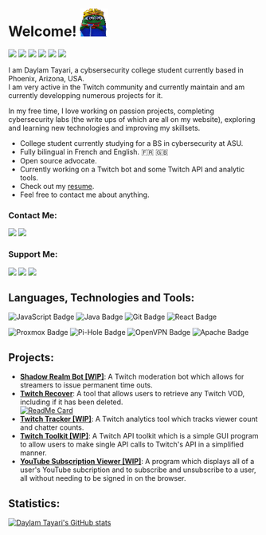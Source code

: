 # Welcome! ![](https://github.com/daylamtayari/daylamtayari/blob/master/peepoHey.gif)
  
<a href="https://github.com/daylamtayari"><img src="https://komarev.com/ghpvc/?username=daylamtayari&color=orange&style=flat-square&label=Views:" height=28/></a>
<a href="https://tayari.gg"><img src="https://img.shields.io/badge/WEBSITE-%23FF7139.svg?&style=for-the-badge&logo=firefox-browser&logoColor=white"></a>
<a href="https://www.linkedin.com/in/daylam-tayari"><img src="https://img.shields.io/badge/linkedin-%230077B5.svg?&style=for-the-badge&logo=linkedin&logoColor=white"/></a>
<a href="https://github.com/daylamtayari/PGP-Keys"><img src="https://img.shields.io/badge/PGP Keys-%230093DD.svg?&style=for-the-badge&logo=gnu-privacy-guard&logoColor=white"/></a>
<a href="https://github.com/daylamtayari"><img src="https://img.shields.io/github/followers/daylamtayari?color=222222&label=GH%20FOLLOWERS&logo=github&style=for-the-badge"/></a>
<a href="https://github.com/daylamtayari/Resume"><img src="https://img.shields.io/badge/CV-%23000000.svg?&style=for-the-badge&logoColor=white"/></a>
  
I am Daylam Tayari, a cybsersecurity college student currently based in Phoenix, Arizona, USA.   
I am very active in the Twitch community and currently maintain and am currently developping numerous projects for it.  
   
In my free time, I love working on passion projects, completing cybersecurity labs (the write ups of which are all on my website), exploring and learning new technologies and improving my skillsets.

- College student currently studying for a BS in cybersecurity at ASU.
- Fully bilingual in French and English. :fr: :gb: 
- Open source advocate.
- Currently working on a Twitch bot and some Twitch API and analytic tools.
- Check out my [resume](https://github.com/daylamtayari/Resume).
- Feel free to contact me about anything.

### Contact Me:
<img src="https://img.shields.io/badge/tayari 6113-%237289DA.svg?&style=for-the-badge&logo=discord&logoColor=white"/> <a href="mailto:daylam@tayari.gg"><img src="https://img.shields.io/badge/email-%238B89CC.svg?&style=for-the-badge&logo=protonmail&logoColor=white"/></a>

### Support Me:
<a href="https://paypal.me/daylamtayari"><img src="https://img.shields.io/badge//daylamtayari-%2300457C.svg?&style=for-the-badge&logo=PayPal&logoColor=white&labelColor=black"></a> 
<a href="https://cash.app/$daylamtayari"><img src="https://img.shields.io/badge//$daylamtayari-%2300C244.svg?&style=for-the-badge&logo=Cash-App&logoColor=white&labelColor=black"></a> 
<a href="https://www.blockchain.com/btc/address/15KcKrsqW6DQdyZPrgRXXmsKkyyZzHAQVX"><img src="https://img.shields.io/badge/15KcKrsqW6DQdyZPrgRXXmsKkyyZzHAQVX-%23F7931A.svg?&style=for-the-badge&logo=bitcoin&logoColor=white&labelColor=black"></a>

## Languages, Technologies and Tools:

![JavaScript Badge](https://img.shields.io/badge/-Javascript-F0DB4F?style=for-the-badge&labelColor=black&logo=javascript&logoColor=white) 
![Java Badge](https://img.shields.io/badge/Java-007396?style=for-the-badge&labelColor=black&logo=java&logoColor=white) 
![Git Badge](https://img.shields.io/badge/Git-F05032?style=for-the-badge&labelColor=black&logo=git&logoColor=white) 
![React Badge](https://img.shields.io/badge/React-61DAFB?style=for-the-badge&labelColor=black&logo=react&logoColor=white)

![Proxmox Badge](https://img.shields.io/badge/Proxmox-E57000?style=for-the-badge&labelColor=black&logo=proxmox&logoColor=white) 
![Pi-Hole Badge](https://img.shields.io/badge/PiHole-F60D1A?style=for-the-badge&labelColor=black&logo=pi-hole&logoColor=white) 
![OpenVPN Badge](https://img.shields.io/badge/OpenVPN-EA7E20?style=for-the-badge&labelColor=black&logo=OpenVPN&logoColor=white)
![Apache Badge](https://img.shields.io/badge/apache-D22128?style=for-the-badge&labelColor=black&logo=apache&logoColor=white)

## Projects:
- [**Shadow Realm Bot [WIP]**](https://github.com/ShadowRealmBot): A Twitch moderation bot which allows for streamers to issue permanent time outs.
- [**Twitch Recover**](https://github.com/daylamtayari/TwitchRecover/TwitchRecover): A tool that allows users to retrieve any Twitch VOD, including if it has been deleted.  
[![ReadMe Card](https://github-readme-stats.vercel.app/api/pin/?username=TwitchRecover&repo=TwitchRecover&show_icons=true&theme=great-gatsby)](https://github.com/TwitchRecover/TwitchRecover)
- [**Twitch Tracker [WIP]**](https://github.com/daylamtayari/Chatter-Tracker): A Twitch analytics tool which tracks viewer count and chatter counts.
- [**Twitch Toolkit [WIP]**](https://github.com/daylamtayari/Twitch-Toolkit): A Twitch API toolkit which is a simple GUI program to allow users to make single API calls to Twitch's API in a simplified manner.
- [**YouTube Subscription Viewer [WIP]**](https://github.com/daylamtayari/YouTube-Subcription-Viewer): A program which displays all of a user's YouTube subcription and to subscribe and unsubscribe to a user, all without needing to be signed in on the browser.

## Statistics:
[![Daylam Tayari's GitHub stats](https://github-readme-stats.vercel.app/api?username=daylamtayari&show_icons=true&theme=great-gatsby&count_private=true&hide=issues,contribs)](https://github.com/daylamtayari)
